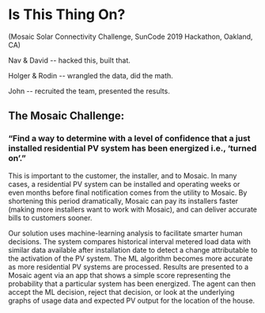 # Is This Thing On?
(Mosaic Solar Connectivity Challenge, SunCode 2019 Hackathon, Oakland, CA)

Nav & David -- hacked this, built that.

Holger & Rodin -- wrangled the data, did the math.

John -- recruited the team, presented the results.

## The Mosaic Challenge:
### “Find a way to determine with a level of confidence that a just installed residential PV system has been energized i.e., ‘turned on’.”

This is important to the customer, the installer, and to Mosaic. In many cases, a residential PV system can be installed and operating weeks or even months before final notification comes from the utility to Mosaic. By shortening this period dramatically, Mosaic can pay its installers faster (making more installers want to work with Mosaic), and can deliver accurate bills to customers sooner.

Our solution uses machine-learning analysis to facilitate smarter human decisions. The system compares historical interval metered load data with similar data available after installation date to detect a change attributable to the activation of the PV system. The ML algorithm becomes more accurate as more residential PV systems are processed. 
Results are presented to a Mosaic agent via an app that shows a simple score representing the probability that a particular system has been energized. The agent can then accept the ML decision, reject that decision, or look at the underlying graphs of usage data and expected PV output for the location of the house.
